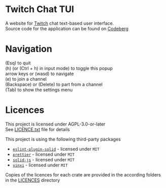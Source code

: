 # Twitch Chat TUI

A website for [Twitch](https://www.twitch.tv) chat text-based user interface. \
Source code for the application can be found on [Codeberg](https://codeberg.org/hedonic_treadmill/twitch-chat-tui)

# Navigation

(Esq) to quit \
(h) (or (Ctrl + h) in input mode) to toggle this popup \
arrow keys or (wasd) to navigate \
(e) to join a channel \
(Backspace) or (Delete) to part from a channel \
(Tab) to show the settings menu

# Licences

This project is licensed under AGPL-3.0-or-later \
See [LICENCE.txt](https://github.com/sby1ce/twitch-tui-page/blob/main/LICENCE.txt) file for details

This project is using the following third-party packages

- [`eslint-plugin-solid`](https://www.npmjs.com/package/eslint-plugin-solid) - licensed under `MIT`
- [`prettier`](https://www.npmjs.com/package/prettier) - licensed under `MIT`
- [`solid-js`](https://www.solidjs.com/) - licensed under `MIT`
- [`vinxi`](https://vinxi.vercel.app/) - licensed under `MIT`

Copies of the licences for each crate are provided
in the according folders in the [LICENCES](https://github.com/sby1ce/twitch-tui-page/blob/main/LICENCES/) directory
